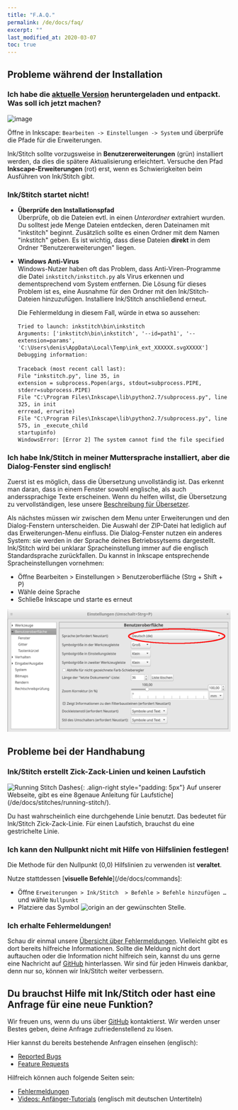 ```yaml
---
title: "F.A.Q."
permalink: /de/docs/faq/
excerpt: ""
last_modified_at: 2020-03-07
toc: true
---
```

## Probleme während der Installation

### Ich habe die [aktuelle Version](https://github.com/inkstitch/inkstitch/releases/latest) heruntergeladen und entpackt. Was soll ich jetzt machen?

![image](https://user-images.githubusercontent.com/11083514/37572872-899a7de0-2b09-11e8-93ed-e4be6228c414.png)

Öffne in Inkscape: `Bearbeiten -> Einstellungen -> System` und überprüfe die Pfade für die Erweiterungen.

Ink/Stitch sollte vorzugsweise in **Benutzererweiterungen** (grün) installiert werden, da dies die spätere Aktualisierung erleichtert. Versuche den Pfad **Inkscape-Erweiterungen** (rot) erst, wenn es Schwierigkeiten beim Ausführen von Ink/Stitch gibt.

### Ink/Stitch startet nicht!

*   **Überprüfe den Installationspfad**<br>
    Überprüfe, ob die Dateien evtl. in einen *Unterordner* extrahiert wurden.
    Du solltest jede Menge Dateien entdecken, deren Dateinamen mit "inkstitch" beginnt. Zusätzlich sollte es einen Ordner mit dem Namen "inkstitch" geben.
    Es ist wichtig, dass diese Dateien **direkt** in dem Ordner "Benutzererweiterungen" liegen.

*   **Windows Anti-Virus**<br>
    Windows-Nutzer haben oft das Problem, dass Anti-Viren-Programme die Datei `inkstitch/inkstitch.py` als Virus erkennen und dementsprechend vom System entfernen.
    Die Lösung für dieses Problem ist es, eine Ausnahme für den Ordner mit den Ink/Stitch-Dateien hinzuzufügen. Installiere Ink/Stitch anschließend erneut.

    Die Fehlermeldung in diesem Fall, würde in etwa so aussehen:

    ```
    Tried to launch: inkstitch\bin\inkstitch
    Arguments: ['inkstitch\bin\inkstitch', '--id=path1', '--extension=params', 'C:\Users\denis\AppData\Local\Temp\ink_ext_XXXXXX.svgXXXXX']
    Debugging information:

    Traceback (most recent call last):
    File "inkstitch.py", line 35, in
    extension = subprocess.Popen(args, stdout=subprocess.PIPE, stderr=subprocess.PIPE)
    File "C:\Program Files\Inkscape\lib\python2.7/subprocess.py", line 325, in init
    errread, errwrite)
    File "C:\Program Files\Inkscape\lib\python2.7/subprocess.py", line 575, in _execute_child
    startupinfo)
    WindowsError: [Error 2] The system cannot find the file specified
    ```

### Ich habe Ink/Stitch in meiner Muttersprache installiert, aber die Dialog-Fenster sind englisch!

Zuerst ist es möglich, dass die Übersetzung unvollständig ist. Das erkennt man daran, dass in einem Fenster sowohl englische, als auch anderssprachige Texte erscheinen.
Wenn du helfen willst, die Übersetzung zu vervollständigen, lese unsere [Beschreibung für Übersetzer](/de/developers/localize/).

Als nächstes müssen wir zwischen dem Menu unter Erweiterungen und den Dialog-Fenstern unterscheiden.
Die Auswahl der ZIP-Datei hat lediglich auf das Erweiterungen-Menu einfluss.
Die Dialog-Fenster nutzen ein anderes System: sie werden in der Sprache deines Betriebssytsems dargestellt.
Ink/Stitch wird bei unklarar Spracheinstellung immer auf die englisch Standardsprache zurückfallen.
Du kannst in Inkscape entsprechende Spracheinstellungen vornehmen:
  * Öffne Bearbeiten > Einstellungen > Benutzeroberfläche (Strg + Shift + P)
  * Wähle deine Sprache
  * Schließe Inkscape und starte es erneut

![Einstellungen > Benutzeroberfläche](/assets/images/docs/de/preferences_language.png)

## Probleme bei der Handhabung

### Ink/Stitch erstellt Zick-Zack-Linien und keinen Laufstich

![Running Stitch Dashes](/assets/images/docs/running-stitch-dashes.jpg){: .align-right style="padding: 5px"}
Auf unserer Webseite, gibt es eine 8genaue Anleitung für Laufstiche](/de/docs/stitches/running-stitch/).

Du hast wahrscheinlich eine durchgehende Linie benutzt. Das bedeutet für Ink/Stitch Zick-Zack-Linie.
Für einen Laufstich, brauchst du eine gestrichelte Linie.

### Ich kann den Nullpunkt nicht mit Hilfe von Hilfslinien festlegen!

Die Methode für den Nullpunkt (0,0) Hilfslinien zu verwenden ist **veraltet**.

Nutze stattdessen [**visuelle Befehle**](/de/docs/commands]:
* Öffne `Erweiterungen > Ink/Stitch  > Befehle > Befehle hinzufügen …` und wähle `Nullpunkt`
* Platziere das Symbol ![origin](/assets/images/docs/visual-commands-origin.jpg) an der gewünschten Stelle.

### Ich erhalte Fehlermeldungen!

Schau dir einmal unsere [Übersicht über Fehlermeldungen](/de/docs/error-messages). Vielleicht gibt es dort bereits hilfreiche Informationen.
Sollte die Meldung nicht dort auftauchen oder die Information nicht hilfreich sein, kannst du uns gerne eine Nachricht auf [GitHub](https://github.com/inkstitch/inkstitch/issues) hinterlassen. Wir sind für jeden Hinweis dankbar, denn nur so, können wir Ink/Stitch weiter verbessern.

## Du brauchst Hilfe mit Ink/Stitch oder hast eine Anfrage für eine neue Funktion?

Wir freuen uns, wenn du uns über [GitHub](https://github.com/inkstitch/inkstitch/issues) kontaktierst.
Wir werden unser Bestes geben, deine Anfrage zufriedenstellend zu lösen.

Hier kannst du bereits bestehende Anfragen einsehen (englisch):

* [Reported Bugs](https://github.com/inkstitch/inkstitch/issues?q=is%3Aissue+is%3Aopen+label%3Abug)
* [Feature Requests](https://github.com/inkstitch/inkstitch/issues?q=is%3Aissue+is%3Aopen+label%3A%22feature+request%22)

Hilfreich können auch folgende Seiten sein:

* [Fehlermeldungen](/docs/error-messages)
* [Videos: Anfänger-Tutorials](/tutorials/resources/beginner-video-tutorials/) (englisch mit deutschen Untertiteln)
